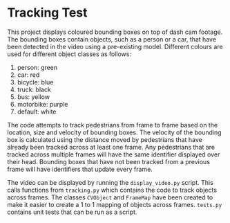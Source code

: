 # Tracking Test

This project displays coloured bounding boxes on top of dash cam footage. The bounding boxes contain objects, such as a person or a car, that have been detected in the video using a pre-existing model. Different colours are used for different object classes as follows:

1. person: green
1. car: red
1. bicycle: blue
1. truck: black
1. bus: yellow
1. motorbike: purple
1. default: white

The code attempts to track pedestrians from frame to frame based on the location, size and velocity of bounding boxes. The velocity of the bounding box is calculated using the distance moved by pedestrians that have already been tracked across at least one frame. Any pedestrians that are tracked across multiple frames will have the same identifier displayed over their head. Bounding boxes that have not been tracked from a previous frame will have identifiers that update every frame.

The video can be displayed by running the `display_video.py` script. This calls functions from `tracking.py` which contains the code to track objects across frames. The classes `CVObject` and `FrameMap` have been created to make it easier to create a 1 to 1 mapping of objects across frames. `tests.py` contains unit tests that can be run as a script.
